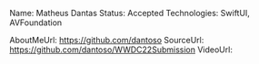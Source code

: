 Name: Matheus Dantas
Status: Accepted
Technologies: SwiftUI, AVFoundation

AboutMeUrl: https://github.com/dantoso
SourceUrl: https://github.com/dantoso/WWDC22Submission
VideoUrl:

<!---
EXAMPLE
Name: John Appleseed
Status: Submitted <or> Winner <or> Distinguished <or> Rejected
Technologies: SwiftUI, RealityKit, CoreGraphic

AboutMeUrl: https://linkedin.com/in/johnappleseed
SourceUrl: https://github.com/johnappleseed/wwdc2025
VideoUrl: https://youtu.be/ABCDE123456
-->
